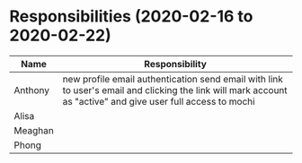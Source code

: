 # Responsibilities (2020-02-16 to 2020-02-22)

| Name | Responsibility |
|----|------------|
| Anthony |new profile email authentication send email with link to user's email and clicking the link will mark account as "active" and give user full access to mochi |
| Alisa |  |
| Meaghan |  |
| Phong |  |
